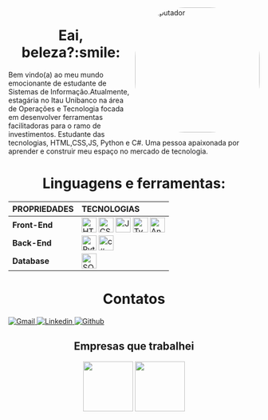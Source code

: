 <img min-width="450px" max-width="250" width="250" align="right" alt="Computador" style="border-radius:100px;" src="https://media1.giphy.com/media/WuZFeCtAKwjkY/giphy.gif?cid=ecf05e472veml3fkbvbgk4nvrh4cakfpgbrzqiniab3nf2rx&rid=giphy.gif&ct=g%22)">

<h1 align="center">Eai, beleza?:smile:</h1>
<p>Bem vindo(a) ao meu mundo emocionante de estudante de Sistemas de Informação.Atualmente, estagária no Itau Unibanco na área de Operações e Tecnologia focada em desenvolver ferramentas facilitadoras para o ramo de investimentos. Estudante das tecnologias, HTML,CSS,JS, Python e C#. Uma pessoa apaixonada por aprender e construir meu espaço no mercado de tecnologia.
</p>



##

<h1 align="center">Linguagens e ferramentas:</h1>
<div style="display: inline_block;" align="center">

|  **PROPRIEDADES** | **TECNOLOGIAS** |
| :---------        |     :---------  |
|**Front-End** | <img align="center" alt="HTML" height="30" src="https://img.shields.io/badge/HTML5-E34F26?style=for-the-badge&logo=html5&logoColor=white"> <img align="center" alt="CSS" height="30"  src="https://img.shields.io/badge/CSS3-1572B6?style=for-the-badge&logo=css3&logoColor=white"> <img align="center" alt="JavaScript" height="30" src="https://img.shields.io/badge/JavaScript-323330?style=for-the-badge&logo=javascript&logoColor=F7DF1E"> <img align="center" alt="TypeScript" height="30" src="https://img.shields.io/badge/TypeScript-007ACC?style=for-the-badge&logo=typescript&logoColor=white"> <img align="center" alt="Angular" height="30" src="https://img.shields.io/badge/Angular-DD0031?style=for-the-badge&logo=angular&logoColor=white"> 
| **Back-End** |  <img align="center" alt="Python" height="30" src="https://img.shields.io/badge/Python-3776AB?style=for-the-badge&logo=python&logoColor=white">  <img align="center" alt="c#" height="30" src="https://img.shields.io/badge/C%23-239120?style=for-the-badge&logo=c-sharp&logoColor=white">  
|**Database** |   <img align="center" alt="SQLSERVER" height="30"  src="https://img.shields.io/badge/Microsoft%20SQL%20Sever-CC2927?style=for-the-badge&logo=microsoft%20sql%20server&logoColor=white"> 
<a>
    <h1 align="center">
       Contatos
        </a>
    </h1>
    <div align="left">
        <a href="anaclaradjo813@gmail.com">
            <img alt="Gmail"src="https://img.shields.io/badge/Gmail-D14836?style=for-the-badge&logo=gmail&logoColor=white">            
        </a>
        <a href="[(https://www.linkedin.com/in/ana-clara-jesus-oliveira-81a4681b6)]" target="_blank">
            <img alt="Linkedin" src="https://img.shields.io/badge/LinkedIn-0077B5?style=for-the-badge&logo=linkedin&logoColor=white">
        </a>
        <a href="https://github.com/anaclarad" target="_blank">
            <img alt="Github" src="https://img.shields.io/badge/GitHub-100000?style=for-the-badge&logo=github&logoColor=white">
        </a>
</div>

## Empresas que trabalhei
<div>
<img height="100px" src="http://ongrenovar.com.br/images/itau-logo.jpg"/>
<img height="100px" src="https://th.bing.com/th/id/OIP.Y4gE7RAfvIiJ_1AaecJYZgAAAA?w=180&h=180&c=7&r=0&o=5&pid=1.7"/>
</div>






 


      
